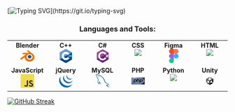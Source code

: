 [![Typing SVG](https://readme-typing-svg.herokuapp.com?size=50&duration=3000&center=true&vCenter=true&width=1012&lines=Welcome+to+my+profile!;Checkout+my+bio+for+more+information.)](https://git.io/typing-svg)


<h3 align="center">Languages and Tools:</h3>

<table width="480px" align="center">
    <tbody>
        <tr valign="top">
            <td width="80px" align="center">
            <span><strong>Blender</strong></span><br>
            <a href="https://www.blender.org" target="_blank"> <img height="32px" src="https://github.com/devicons/devicon/blob/master/icons/blender/blender-original.svg"> </a>
            </td>
            <td width="80px" align="center">
            <span><strong>C++</strong></span><br>
            <img height="32" src="https://github.com/devicons/devicon/blob/master/icons/cplusplus/cplusplus-original.svg">
            </td>
            <td width="80px" align="center">
            <span><strong>C#</strong></span><br>
            <img height="32" src="https://github.com/devicons/devicon/blob/master/icons/csharp/csharp-original.svg">
            </td>
            <td width="80px" align="center">
            <span><strong>CSS</strong></span><br>
            <img height="32px" src="https://cdn.jsdelivr.net/gh/devicons/devicon/icons/css3/css3-original.svg">
            </td>
            <td width="80px" align="center">
            <span><strong>Figma</strong></span><br>
            <img height="32px" src="https://github.com/devicons/devicon/blob/master/icons/figma/figma-original.svg">
            </td>
            <td width="80px" align="center">
            <span><strong>HTML</strong></span><br>
            <img height="32px" src="https://cdn.jsdelivr.net/gh/devicons/devicon/icons/html5/html5-original.svg">
            </td>
        </tr>
        <tr valign="top">
            <td width="80px" align="center">
            <span><strong>JavaScript</strong></span><br>
            <img height="32px" src="https://github.com/devicons/devicon/blob/master/icons/javascript/javascript-original.svg">
            </td>
            <td width="80px" align="center">
            <span><strong>jQuery</strong></span><br>
            <img height="32px" src="https://github.com/devicons/devicon/blob/master/icons/jquery/jquery-original.svg">
            </td>
            <td width="80px" align="center">
            <span><strong>MySQL</strong></span><br>
            <img height="32px" src="https://github.com/devicons/devicon/blob/master/icons/mysql/mysql-original.svg">
            <td width="80px" align="center">
            <span><strong>PHP</strong></span><br>
            <img height="32px" src="https://github.com/devicons/devicon/blob/master/icons/php/php-original.svg">
            </td>
            <td width="80px" align="center">
            <span><strong>Python</strong></span><br>
            <img height="32px" src="https://cdn.jsdelivr.net/gh/devicons/devicon/icons/python/python-original.svg">
            </td>
            <td width="80px" align="center">
            <span><strong>Unity</strong></span><br>
            <img height="32px" src="https://github.com/devicons/devicon/blob/master/icons/unity/unity-original.svg">
            </td>
        </tr>
    </tbody>
</table>

[![GitHub Streak](http://github-readme-streak-stats.herokuapp.com?user=enviGit&theme=github-dark-blue&hide_border=true&date_format=j%20M%5B%20Y%5D)](https://git.io/streak-stats)
